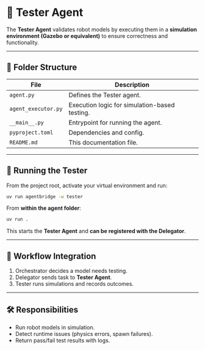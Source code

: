 # 🤖 Tester Agent

The **Tester Agent** validates robot models by executing them in a **simulation environment (Gazebo or equivalent)** to ensure correctness and functionality.

---

## 📂 Folder Structure
| File | Description |
|------|-------------|
| `agent.py` | Defines the Tester agent. |
| `agent_executor.py` | Execution logic for simulation-based testing. |
| `__main__.py` | Entrypoint for running the agent. |
| `pyproject.toml` | Dependencies and config. |
| `README.md` | This documentation file. |

---

## 🚀 Running the Tester

From the project root, activate your virtual environment and run:

```bash
uv run agentbridge -w tester
```

From **within the agent folder**:
```bash
uv run .
```
This starts the **Tester Agent** and **can be registered with the Delegator**.  

---

## 🔁 Workflow Integration
1. Orchestrator decides a model needs testing.  
2. Delegator sends task to **Tester Agent**.  
3. Tester runs simulations and records outcomes.  

---

## 🛠 Responsibilities
- Run robot models in simulation.  
- Detect runtime issues (physics errors, spawn failures).  
- Return pass/fail test results with logs.  
